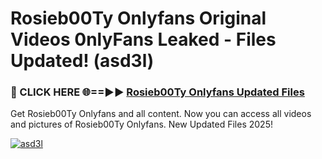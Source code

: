 # Rosieb00Ty Onlyfans Original Videos 0nlyFans Leaked - Files Updated! (asd3l)

<h3>🔴 CLICK HERE 🌐==►► <a href="https://tinyurl.com/ehrbuxhb" rel="nofollow">Rosieb00Ty Onlyfans Updated Files</a></h3>

Get Rosieb00Ty Onlyfans and all content. Now you can access all videos and pictures of Rosieb00Ty Onlyfans. New Updated Files 2025!

[![asd3l](https://i.imgur.com/lVYEuWS.gif)](https://tinyurl.com/ehrbuxhb)
